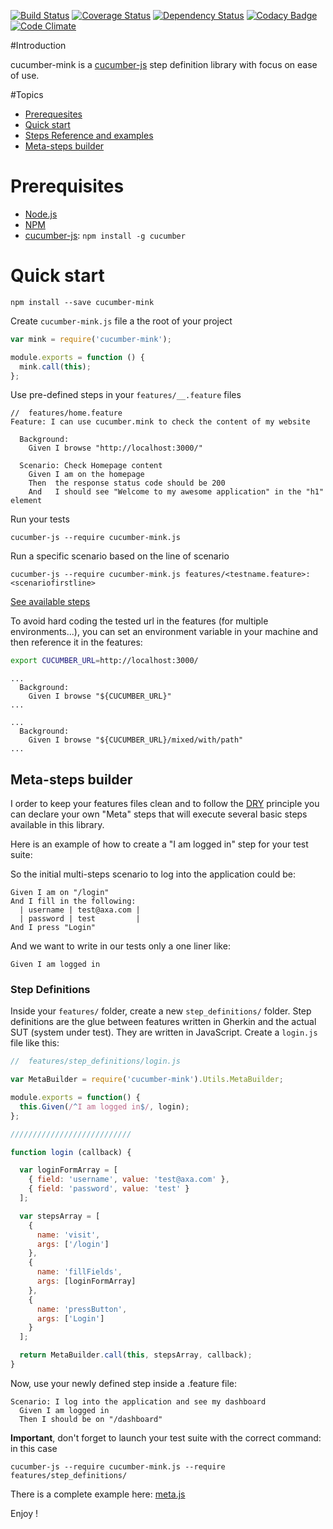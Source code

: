 [![Build Status](https://travis-ci.org/AXA-GROUP-SOLUTIONS/cucumber-mink.svg?branch=master)](https://travis-ci.org/AXA-GROUP-SOLUTIONS/cucumber-mink)
[![Coverage Status](https://img.shields.io/coveralls/AXA-GROUP-SOLUTIONS/cucumber-mink.svg?branch=master)](https://coveralls.io/r/AXA-GROUP-SOLUTIONS/cucumber-mink)
[![Dependency Status](https://gemnasium.com/AXA-GROUP-SOLUTIONS/cucumber-mink.svg)](https://gemnasium.com/AXA-GROUP-SOLUTIONS/cucumber-mink)
[![Codacy Badge](https://www.codacy.com/project/badge/ac135f34f64a4c47a7aba1850acf4009)](https://www.codacy.com/public/dezandeea/cucumber-mink)
[![Code Climate](https://codeclimate.com/github/AXA-GROUP-SOLUTIONS/cucumber-mink/badges/gpa.svg)](https://codeclimate.com/github/AXA-GROUP-SOLUTIONS/cucumber-mink)

#Introduction

cucumber-mink is a [cucumber-js](https://github.com/cucumber/cucumber-js) step definition library with focus on ease of use.

#Topics

- [Prerequesites](#prerequesites)
- [Quick start](#quick-start)
- [Steps Reference and examples](STEPS.md)
- [Meta-steps builder](#meta-steps-builder)

# Prerequisites

* [Node.js](http://nodejs.org)
* [NPM](http://npmjs.org)
* [cucumber-js](https://github.com/cucumber/cucumber-js): `npm install -g cucumber`

# Quick start

    npm install --save cucumber-mink

Create `cucumber-mink.js` file a the root of your project

``` javascript
var mink = require('cucumber-mink');

module.exports = function () {
  mink.call(this);
};
```

Use pre-defined steps in your `features/__.feature` files

``` gherkin
//  features/home.feature
Feature: I can use cucumber.mink to check the content of my website

  Background:
    Given I browse "http://localhost:3000/"

  Scenario: Check Homepage content
    Given I am on the homepage
    Then  the response status code should be 200
    And   I should see "Welcome to my awesome application" in the "h1" element
```

Run your tests

    cucumber-js --require cucumber-mink.js
    
Run a specific scenario based on the line of scenario

    cucumber-js --require cucumber-mink.js features/<testname.feature>:<scenariofirstline>


[See available steps](STEPS.md)

To avoid hard coding the tested url in the features (for multiple environments...), you can set an environment variable in your machine and then reference it in the features:

``` bash
export CUCUMBER_URL=http://localhost:3000/
```

``` gherkin
...
  Background:
    Given I browse "${CUCUMBER_URL}"
...
```

``` gherkin
...
  Background:
    Given I browse "${CUCUMBER_URL}/mixed/with/path"
...
```

## Meta-steps builder

I order to keep your features files clean and to follow the [DRY](http://en.wikipedia.org/wiki/Don't_repeat_yourself) principle
you can declare your own "Meta" steps that will execute several basic steps available in this library.

Here is an example of how to create a "I am logged in" step for your test suite:

So the initial multi-steps scenario to log into the application could be:

``` gherkin
Given I am on "/login"
And I fill in the following:
  | username | test@axa.com |
  | password | test         |
And I press "Login"
```

And we want to write in our tests only a one liner like:

``` gherkin
Given I am logged in
```

### Step Definitions

Inside your `features/` folder, create a new `step_definitions/` folder. Step definitions are the glue between features written in Gherkin and the actual SUT (system under test). They are written in JavaScript.
Create a `login.js` file like this:

``` javascript
//  features/step_definitions/login.js

var MetaBuilder = require('cucumber-mink').Utils.MetaBuilder;

module.exports = function() {
  this.Given(/^I am logged in$/, login);
};

///////////////////////////

function login (callback) {

  var loginFormArray = [
    { field: 'username', value: 'test@axa.com' },
    { field: 'password', value: 'test' }
  ];

  var stepsArray = [
    {
      name: 'visit',
      args: ['/login']
    },
    {
      name: 'fillFields',
      args: [loginFormArray]
    },
    {
      name: 'pressButton',
      args: ['Login']
    }
  ];

  return MetaBuilder.call(this, stepsArray, callback);
}
```

Now, use your newly defined step inside a .feature file:

``` gherkin
Scenario: I log into the application and see my dashboard
  Given I am logged in
  Then I should be on "/dashboard"
```

__Important__, don't forget to launch your test suite with the correct command: in this case

``` shell
cucumber-js --require cucumber-mink.js --require features/step_definitions/
```

There is a complete example here: [meta.js](features/step_definitions/meta.js)

Enjoy !
